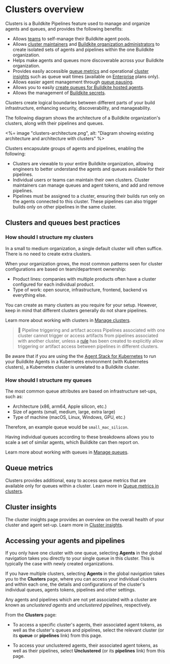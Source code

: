 # Clusters overview

Clusters is a Buildkite Pipelines feature used to manage and organize agents and queues, and provides the following benefits:

- Allows [teams](/docs/platform/team-management/permissions) to self-manage their Buildkite agent pools.
- Allows [cluster maintainers](/docs/pipelines/clusters/manage-clusters#manage-maintainers-on-a-cluster) and [Buildkite organization administrators](/docs/platform/team-management/permissions#manage-teams-and-permissions-organization-level-permissions) to create isolated sets of agents and pipelines within the one Buildkite organization.
- Helps make agents and queues more discoverable across your Buildkite organization.
- Provides easily accessible [queue metrics](/docs/pipelines/insights/queue-metrics) and operational [cluster insights](/docs/pipelines/insights/clusters) such as queue wait times (available on [Enterprise](https://buildkite.com/pricing/) plans only).
- Allows easier agent management through [queue pausing](/docs/pipelines/clusters/manage-queues#pause-and-resume-a-queue).
- Allows you to easily [create queues for Buildkite hosted agents](/docs/pipelines/clusters/manage-queues#create-a-buildkite-hosted-queue).
- Allows the management of [Buildkite secrets](/docs/pipelines/security/secrets/buildkite-secrets).

Clusters create logical boundaries between different parts of your build infrastructure, enhancing security, discoverability, and manageability.

The following diagram shows the architecture of a Buildkite organization's clusters, along with their pipelines and queues.

<%= image "clusters-architecture.png", alt: "Diagram showing existing architecture and architecture with clusters" %>

Clusters encapsulate groups of agents and pipelines, enabling the following:

- Clusters are viewable to your entire Buildkite organization, allowing engineers to better understand the agents and queues available for their pipelines.
- Individual users or teams can maintain their own clusters. Cluster maintainers can manage queues and agent tokens, and add and remove pipelines.
- Pipelines must be assigned to a cluster, ensuring their builds run only on the agents connected to this cluster. These pipelines can also trigger builds only on other pipelines in the same cluster.

## Clusters and queues best practices

### How should I structure my clusters

In a small to medium organization, a single default cluster will often suffice. There is no need to create extra clusters.

When your organization grows, the most common patterns seen for cluster configurations are based on team/department ownership:

- Product lines: companies with multiple products often have a cluster configured for each individual product.
- Type of work: open source, infrastructure, frontend, backend vs everything else.

You can create as many clusters as you require for your setup. However, keep in mind that different clusters generally do not share pipelines.

Learn more about working with clusters in [Manage clusters](/docs/pipelines/clusters/manage-clusters).

> 📘 Pipeline triggering and artifact access
> Pipelines associated with one cluster cannot trigger or access artifacts from pipelines associated with another cluster, unless a [rule](/docs/pipelines/rules) has been created to explicitly allow triggering or artifact access between pipelines in different clusters.

Be aware that if you are using the the [Agent Stack for Kubernetes](/docs/agent/v3/agent-stack-k8s) to run your Buildkite Agents in a Kubernetes environment (with Kubernetes clusters), a Kubernetes cluster is unrelated to a Buildkite cluster.

### How should I structure my queues

The most common queue attributes are based on infrastructure set-ups, such as:

- Architecture (x86, arm64, Apple silicon, etc.)
- Size of agents (small, medium, large, extra large)
- Type of machine (macOS, Linux, Windows, GPU, etc.)

Therefore, an example queue would be `small_mac_silicon`.

Having individual queues according to these breakdowns allows you to scale a set of similar agents, which Buildkite can then report on.

Learn more about working with queues in [Manage queues](/docs/pipelines/clusters/manage-queues).

## Queue metrics

Clusters provides additional, easy to access queue metrics that are available only for queues within a cluster. Learn more in [Queue metrics in clusters](/docs/pipelines/insights/queue-metrics).

## Cluster insights

The cluster insights page provides an overview on the overall health of your cluster and agent set-up. Learn more in [Cluster insights](/docs/pipelines/insights/clusters).

## Accessing your agents and pipelines

If you only have one cluster with one queue, selecting **Agents** in the global navigation takes you directly to your single queue in this cluster. This is typically the case with newly created organizations.

If you have multiple clusters, selecting **Agents** in the global navigation takes you to the **Clusters** page, where you can access your individual clusters and within each one, the details and configurations of the cluster's individual queues, agents tokens, pipelines and other settings.

Any agents and pipelines which are not yet associated with a cluster are known as _unclustered agents_ and _unclustered pipelines_, respectively.

From the **Clusters** page:

- To access a specific cluster's agents, their associated agent tokens, as well as the cluster's queues and pipelines, select the relevant cluster (or its **queue** or **pipelines** link) from this page.

- To access your unclustered agents, their associated agent tokens, as well as their pipelines, select **Unclustered** (or its **pipelines** link) from this page.
